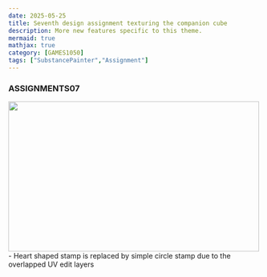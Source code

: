 ```yaml
---
date: 2025-05-25
title: Seventh design assignment texturing the companion cube
description: More new features specific to this theme.
mermaid: true
mathjax: true
category: [GAMES1050]
tags: ["SubstancePainter","Assignment"]
---
```

### ASSIGNMENTS07   
   
<img src="https://github.com/user-attachments/assets/bf0222f7-2b84-4f98-8197-442da4a00034" width="500" height="300"/>   
- Heart shaped stamp is replaced by simple circle stamp due to the overlapped UV edit layers
